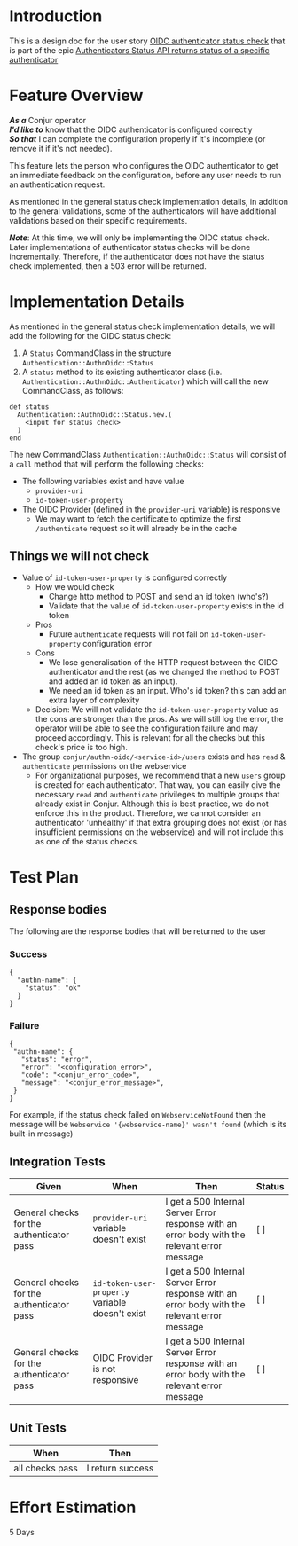 # Introduction

This is a design doc for the user story [OIDC authenticator status check](https://github.com/cyberark/conjur/issues/1063) that is part of the epic [Authenticators Status API returns status of a specific authenticator](https://github.com/cyberark/conjur/issues/1062)

# Feature Overview

***As a*** Conjur operator\
***I'd like to*** know that the OIDC authenticator is configured correctly\
***So that*** I can complete the configuration properly if it's incomplete (or remove
it if it's not needed).

This feature lets the person who configures the OIDC authenticator to get an immediate feedback
on the configuration, before any user needs to run an authentication request.

As mentioned in the general status check implementation details, in addition to the general validations,
some of the authenticators will have additional validations based on their specific requirements.  

***Note***: At this time, we will only be implementing the OIDC status check. 
Later implementations of authenticator status checks will be done incrementally. 
Therefore, if the authenticator does not have the status check implemented, then a 503 error will 
be returned. 

# Implementation Details

As mentioned in the general status check implementation details, we will add the following for the 
OIDC status check:

1. A `Status` CommandClass in the structure `Authentication::AuthnOidc::Status`
1. A `status` method to its existing authenticator class (i.e. `Authentication::AuthnOidc::Authenticator`)
which will call the new CommandClass, as follows: 
 
 ```
 def status
   Authentication::AuthnOidc::Status.new.(
     <input for status check>
   )
 end
 ``` 

The new CommandClass `Authentication::AuthnOidc::Status` will consist of a
`call` method that will perform the following checks:

- The following variables exist and have value
    - `provider-uri`
    - `id-token-user-property`
- The OIDC Provider (defined in the `provider-uri` variable) is responsive
    - We may want to fetch the certificate to optimize the first `/authenticate` request
    so it will already be in the cache

## Things we will not check
- Value of `id-token-user-property` is configured correctly
    - How we would check
        - Change http method to POST and send an id token (who's?)
        - Validate that the value of `id-token-user-property` exists in the id token
    - Pros
        - Future `authenticate` requests will not fail on `id-token-user-property` configuration 
        error
    - Cons
        - We lose generalisation of the HTTP request between the OIDC authenticator and the rest (as we changed the method to POST and added an id token as an input).
        - We need an id token as an input. Who's id token? this can add an extra layer of complexity 
    - Decision: We will not validate the `id-token-user-property` value as the cons are 
    stronger than the pros. As we will still log the error, the operator will be able to 
    see the configuration failure and may proceed accordingly. This is relevant for all the 
    checks but this check's price is too high.
- The group `conjur/authn-oidc/<service-id>/users` exists and has `read` & `authenticate` 
permissions on the webservice
    - For organizational purposes, we recommend that a new `users` group is created for each authenticator. 
    That way, you can easily give the necessary `read` and `authenticate` privileges to multiple groups 
    that already exist in Conjur. Although this is best practice, we do not enforce this in the product. 
    Therefore, we cannot consider an authenticator 'unhealthy' if that extra grouping does not exist 
    (or has insufficient permissions on the webservice) and will not include this as one of the status checks.

# Test Plan

## Response bodies
 
 The following are the response bodies that will be returned to the user
 
 ### Success
 
 ```
{
   "authn-name": {
     "status": "ok"
   }
}
```

 ### Failure
 
 ```
{
  "authn-name": {
    "status": "error",
    "error": "<configuration_error>",
    "code": "<conjur_error_code>",
    "message": "<conjur_error_message>",
  }
}
```

For example,  if the status check failed on `WebserviceNotFound` then the message 
will be `Webservice '{webservice-name}' wasn't found` (which is its built-in message)

## Integration Tests

| **Given**                                 | **When**                                                                                           | **Then**                                   | **Status** |
|-------------------------------------------|----------------------------------------------------------------------------------------------------|--------------------------------------------|------------|
| General checks for the authenticator pass | `provider-uri` variable doesn't exist                                                              | I get a 500 Internal Server Error response with an error body with the relevant error message | [ ]        |
| General checks for the authenticator pass | `id-token-user-property` variable doesn't exist                                                    | I get a 500 Internal Server Error response with an error body with the relevant error message | [ ]        |
| General checks for the authenticator pass | OIDC Provider is not responsive                                                                    | I get a 500 Internal Server Error response with an error body with the relevant error message | [ ]        |

## Unit Tests

| **When**                                                                                           | **Then**                                   |
|----------------------------------------------------------------------------------------------------|--------------------------------------------|
| all checks pass                                                              | I return success |

# Effort Estimation

5 Days
